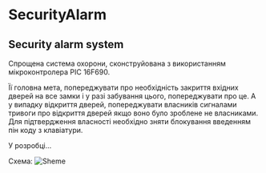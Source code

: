 # SecurityAlarm
## Security alarm system

Спрощена система охорони, сконструйована з використанням мікроконтролера PIC 16F690.

Її головна мета, попереджувати про необхідність закриття вхідних дверей на все замки і у разі забування цього, попереджувати про це.
А у випадку відкриття дверей, попереджувати власників сигналами тривоги про відкриття дверей якщо воно було зроблене не власниками.
Для підтвердження власності необхідно зняти блокування введенням пін коду з клавіатури.

У розробці...



Схема:
![Sheme](https://raw.githubusercontent.com/lexxai/SecurityAlarm/master/shema/security-main.png)
